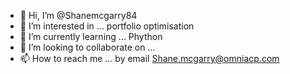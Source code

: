 - 👋 Hi, I’m @Shanemcgarry84
- 👀 I’m interested in ... portfolio optimisation
- 🌱 I’m currently learning ... Phython
- 💞️ I’m looking to collaborate on ...
- 📫 How to reach me ... by email Shane.mcgarry@omniacp.com

<!---
Shanemcgarry84/Shanemcgarry84 is a ✨ special ✨ repository because its `README.md` (this file) appears on your GitHub profile.
You can click the Preview link to take a look at your changes.
--->
